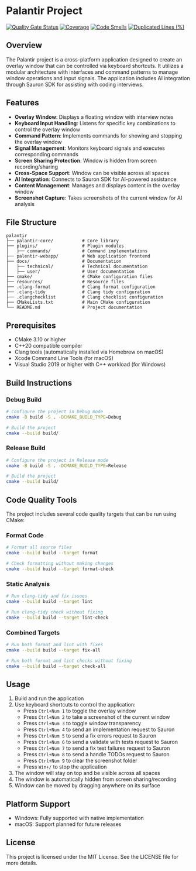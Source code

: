 # Palantir Project

[![Quality Gate Status](https://sonarcloud.io/api/project_badges/measure?project=Djoe-Denne_Palantir&metric=alert_status)](https://sonarcloud.io/summary/new_code?id=Djoe-Denne_Palantir) [![Coverage](https://sonarcloud.io/api/project_badges/measure?project=Djoe-Denne_Palantir&metric=coverage)](https://sonarcloud.io/summary/new_code?id=Djoe-Denne_Palantir) [![Code Smells](https://sonarcloud.io/api/project_badges/measure?project=Djoe-Denne_Palantir&metric=code_smells)](https://sonarcloud.io/summary/new_code?id=Djoe-Denne_Palantir) [![Duplicated Lines (%)](https://sonarcloud.io/api/project_badges/measure?project=Djoe-Denne_Palantir&metric=duplicated_lines_density)](https://sonarcloud.io/summary/new_code?id=Djoe-Denne_Palantir)

## Overview
The Palantir project is a cross-platform application designed to create an overlay window that can be controlled via keyboard shortcuts. It utilizes a modular architecture with interfaces and command patterns to manage window operations and input signals. The application includes AI integration through Sauron SDK for assisting with coding interviews.

## Features
- **Overlay Window**: Displays a floating window with interview notes
- **Keyboard Input Handling**: Listens for specific key combinations to control the overlay window
- **Command Pattern**: Implements commands for showing and stopping the overlay window
- **Signal Management**: Monitors keyboard signals and executes corresponding commands
- **Screen Sharing Protection**: Window is hidden from screen recording/sharing
- **Cross-Space Support**: Window can be visible across all spaces
- **AI Integration**: Connects to Sauron SDK for AI-powered assistance
- **Content Management**: Manages and displays content in the overlay window
- **Screenshot Capture**: Takes screenshots of the current window for AI analysis

## File Structure
```
palantir
├── palantir-core/           # Core library
├── plugins/                 # Plugin modules
│   ├── commands/            # Command implementations
├── palentir-webapp/         # Web application frontend
├── docs/                    # Documentation
│   ├── technical/           # Technical documentation
│   ├── user/                # User documentation
├── cmake/                   # CMake configuration files
├── resources/               # Resource files
├── .clang-format            # Clang format configuration
├── .clang-tidy              # Clang tidy configuration
├── .clangchecklist          # Clang checklist configuration
├── CMakeLists.txt           # Main CMake configuration
└── README.md                # Project documentation
```

## Prerequisites
- CMake 3.10 or higher
- C++20 compatible compiler
- Clang tools (automatically installed via Homebrew on macOS)
- Xcode Command Line Tools (for macOS)
- Visual Studio 2019 or higher with C++ workload (for Windows)

## Build Instructions

### Debug Build
```bash
# Configure the project in Debug mode
cmake -B build -S . -DCMAKE_BUILD_TYPE=Debug

# Build the project
cmake --build build/
```

### Release Build
```bash
# Configure the project in Release mode
cmake -B build -S . -DCMAKE_BUILD_TYPE=Release

# Build the project
cmake --build build/
```

## Code Quality Tools

The project includes several code quality targets that can be run using CMake:

### Format Code
```bash
# Format all source files
cmake --build build --target format

# Check formatting without making changes
cmake --build build --target format-check
```

### Static Analysis
```bash
# Run clang-tidy and fix issues
cmake --build build --target lint

# Run clang-tidy check without fixing
cmake --build build --target lint-check
```

### Combined Targets
```bash
# Run both format and lint with fixes
cmake --build build --target fix-all

# Run both format and lint checks without fixing
cmake --build build --target check-all
```

## Usage
1. Build and run the application
2. Use keyboard shortcuts to control the application:
   - Press `Ctrl+Num 1` to toggle the overlay window
   - Press `Ctrl+Num 2` to take a screenshot of the current window
   - Press `Ctrl+Num 3` to toggle window transparency
   - Press `Ctrl+Num 4` to send an implementation request to Sauron
   - Press `Ctrl+Num 5` to send a fix errors request to Sauron
   - Press `Ctrl+Num 6` to send a validate with tests request to Sauron
   - Press `Ctrl+Num 7` to send a fix test failures request to Sauron
   - Press `Ctrl+Num 8` to send a handle TODOs request to Sauron
   - Press `Ctrl+Num 9` to clear the screenshot folder
   - Press `Win+/` to stop the application
3. The window will stay on top and be visible across all spaces
4. The window is automatically hidden from screen sharing/recording
5. Window can be moved by dragging anywhere on its surface

## Platform Support
- Windows: Fully supported with native implementation
- macOS: Support planned for future releases

## License
This project is licensed under the MIT License. See the LICENSE file for more details.